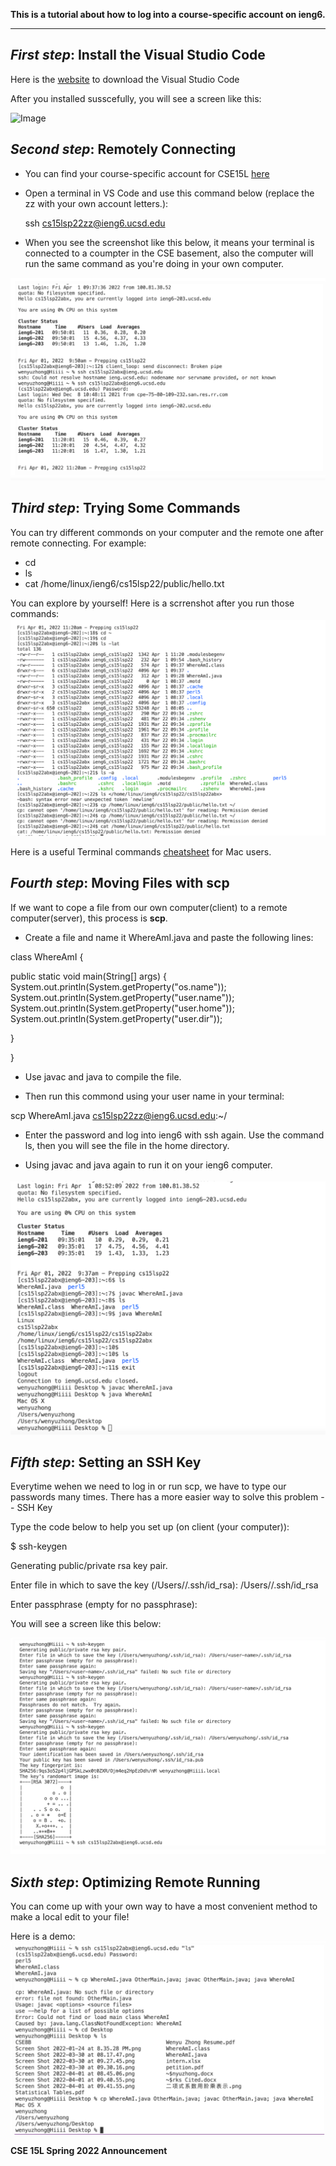 __This is a tutorial about how to log into a course-specific account on ieng6.__

---
## *First step*: Install the Visual Studio Code

Here is the [website](https://code.visualstudio.com/) to download the Visual Studio Code

After you installed susscefully, you will see a screen like this:

![Image](https://code.visualstudio.com/assets/docs/getstarted/tips-and-tricks/getstarted_page.png)
 
## *Second step*: Remotely Connecting

* You can find your course-specific account for CSE15L [here](https://sdacs.ucsd.edu/~icc/index.php)

* Open a terminal in VS Code and use this command below (replace the zz with your own account letters.):

  ssh cs15lsp22zz@ieng6.ucsd.edu

 * When you see the screenshot like this below, it means your terminal is connected to a coumpter in the CSE basement, also the computer will run the same command as you're doing in your own computer.

 ![Image](4.png)

 ## *Third step*: Trying Some Commands

You can try different commonds on your computer and the remote one after remote connecting. For example:

* cd
* ls
* cat /home/linux/ieng6/cs15lsp22/public/hello.txt

You can explore by yourself! Here is a scrrenshot after you run those commands:
![Image](5.png)

Here is a useful Terminal commands [cheatsheet](https://www.makeuseof.com/tag/mac-terminal-commands-cheat-sheet/) for Mac users.

## *Fourth step*: Moving Files with **scp**

If we want to cope a file from our own computer(client) to a remote computer(server), this process is **scp**.

* Create a file and name it WhereAmI.java and paste the following lines:

class WhereAmI {

  public static void main(String[] args) {
    System.out.println(System.getProperty("os.name"));
    System.out.println(System.getProperty("user.name"));
    System.out.println(System.getProperty("user.home"));
    System.out.println(System.getProperty("user.dir"));

  }

}

* Use javac and java to compile the file. 

* Then run this commond using your user name in your terminal:

scp WhereAmI.java cs15lsp22zz@ieng6.ucsd.edu:~/

* Enter the password and log into ieng6 with ssh again. Use the command ls, then you will see the file in the home directory. 

* Using javac and java again to run it on your ieng6 computer.

![image](6.png)

## *Fifth step*: Setting an SSH Key

Everytime wehen we need to log in or run scp, we have to type our passwords many times. There has a more easier way to solve this problem --  SSH Key

Type the code below to help you set up (on client (your computer)):


$ ssh-keygen

Generating public/private rsa key pair.

Enter file in which to save the key (/Users/<user-name>/.ssh/id_rsa): /Users/<user-name>/.ssh/id_rsa

Enter passphrase (empty for no passphrase): 

You will see a screen like this below:

![](7.png)

## *Sixth step*: Optimizing Remote Running

You can come up with your own way to have a most convenient method to make a local edit to your file!

Here is a demo:
![](8.png)

__CSE 15L Spring 2022 Announcement__










